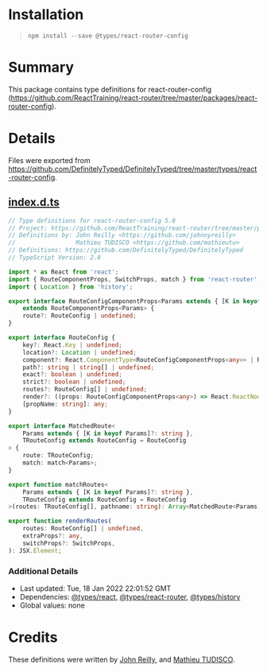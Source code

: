 # Installation
> `npm install --save @types/react-router-config`

# Summary
This package contains type definitions for react-router-config (https://github.com/ReactTraining/react-router/tree/master/packages/react-router-config).

# Details
Files were exported from https://github.com/DefinitelyTyped/DefinitelyTyped/tree/master/types/react-router-config.
## [index.d.ts](https://github.com/DefinitelyTyped/DefinitelyTyped/tree/master/types/react-router-config/index.d.ts)
````ts
// Type definitions for react-router-config 5.0
// Project: https://github.com/ReactTraining/react-router/tree/master/packages/react-router-config, https://github.com/reacttraining/react-router
// Definitions by: John Reilly <https://github.com/johnnyreilly>
//                 Mathieu TUDISCO <https://github.com/mathieutu>
// Definitions: https://github.com/DefinitelyTyped/DefinitelyTyped
// TypeScript Version: 2.8

import * as React from 'react';
import { RouteComponentProps, SwitchProps, match } from 'react-router';
import { Location } from 'history';

export interface RouteConfigComponentProps<Params extends { [K in keyof Params]?: string } = {}>
    extends RouteComponentProps<Params> {
    route?: RouteConfig | undefined;
}

export interface RouteConfig {
    key?: React.Key | undefined;
    location?: Location | undefined;
    component?: React.ComponentType<RouteConfigComponentProps<any>> | React.ComponentType | undefined;
    path?: string | string[] | undefined;
    exact?: boolean | undefined;
    strict?: boolean | undefined;
    routes?: RouteConfig[] | undefined;
    render?: ((props: RouteConfigComponentProps<any>) => React.ReactNode) | undefined;
    [propName: string]: any;
}

export interface MatchedRoute<
    Params extends { [K in keyof Params]?: string },
    TRouteConfig extends RouteConfig = RouteConfig
> {
    route: TRouteConfig;
    match: match<Params>;
}

export function matchRoutes<
    Params extends { [K in keyof Params]?: string },
    TRouteConfig extends RouteConfig = RouteConfig
>(routes: TRouteConfig[], pathname: string): Array<MatchedRoute<Params, TRouteConfig>>;

export function renderRoutes(
    routes: RouteConfig[] | undefined,
    extraProps?: any,
    switchProps?: SwitchProps,
): JSX.Element;

````

### Additional Details
 * Last updated: Tue, 18 Jan 2022 22:01:52 GMT
 * Dependencies: [@types/react](https://npmjs.com/package/@types/react), [@types/react-router](https://npmjs.com/package/@types/react-router), [@types/history](https://npmjs.com/package/@types/history)
 * Global values: none

# Credits
These definitions were written by [John Reilly](https://github.com/johnnyreilly), and [Mathieu TUDISCO](https://github.com/mathieutu).

